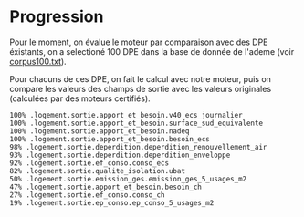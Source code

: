 # Progression

Pour le moment, on évalue le moteur par comparaison avec des DPE éxistants, on a selectioné 100 DPE dans la base de donnée de l'ademe (voir [corpus100.txt](./corpus100.txt)).

Pour chacuns de ces DPE, on fait le calcul avec notre moteur, puis on compare les valeurs des champs de sortie avec les valeurs originales (calculées par des moteurs certifiés).

```
100% .logement.sortie.apport_et_besoin.v40_ecs_journalier
100% .logement.sortie.apport_et_besoin.surface_sud_equivalente
100% .logement.sortie.apport_et_besoin.nadeq
100% .logement.sortie.apport_et_besoin.besoin_ecs
98% .logement.sortie.deperdition.deperdition_renouvellement_air
93% .logement.sortie.deperdition.deperdition_enveloppe
92% .logement.sortie.ef_conso.conso_ecs
82% .logement.sortie.qualite_isolation.ubat
50% .logement.sortie.emission_ges.emission_ges_5_usages_m2
47% .logement.sortie.apport_et_besoin.besoin_ch
27% .logement.sortie.ef_conso.conso_ch
19% .logement.sortie.ep_conso.ep_conso_5_usages_m2
```
